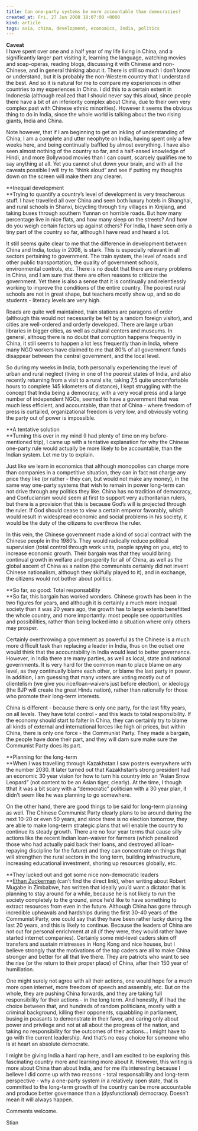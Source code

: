 ```yaml
---
title: Can one-party systems be more accountable than democracies?
created_at: Fri, 27 Jun 2008 18:07:00 +0000
kind: article
tags: asia, china, development, economics, India, politics
---
```


**Caveat**\
 I have spent over one and a half year of my life living in China, and a
significantly larger part visiting it, learning the language, watching
movies and soap-operas, reading blogs, discussing it with Chinese and
non-Chinese, and in general thinking about it. There is still so much I
don’t know or understand, but it is probably the non-Western country
that I understand the best. And so it is natural for me to compare my
experiences in other countries to my experiences in China. I did this to
a certain extent in Indonesia (although realized that I should never say
this aloud, since people there have a bit of an inferiority complex
about China, due to their own very complex past with Chinese ethnic
minorities). However it seems the obvious thing to do in India, since
the whole world is talking about the two rising giants, India and China.

Note however, that if I am beginning to get an inkling of understanding
of China, I am a complete and utter neophyte on India, having spent only
a few weeks here, and being continually baffled by almost everything. I
have also seen almost nothing of the country so far, and a half-assed
knowledge of Hindi, and more Bollywood movies than I can count, scarcely
qualifies me to say anything at all. Yet you cannot shut down your
brain, and with all the caveats possible I will try to “think aloud” and
see if putting my thoughts down on the screen will make them any
clearer.

**Inequal development\
**Trying to quantify a country’s level of development is very
treacherous stuff. I have travelled all over China and seen both luxury
hotels in Shanghai, and rural schools in Shanxi, bicycling through tiny
villages in Xinjiang, and taking buses through southern Yunnan on
horrible roads. But how many percentage live in nice flats, and how many
sleep on the streets? And how do you weigh certain factors up against
others? For India, I have seen only a tiny part of the country so far,
although I have read and heard a lot.

It still seems quite clear to me that the difference in development
between China and India, today in 2008, is stark. This is especially
relevant in all sectors pertaining to government. The train system, the
level of roads and other public transportation, the quality of
government schools, environmental controls, etc. There is no doubt that
there are many problems in China, and I am sure that there are often
reasons to criticize the government. Yet there is also a sense that it
is continually and relentlessly working to improve the conditions of the
entire country. The poorest rural schools are not in great shape, but
teachers mostly show up, and so do students - literacy levels are very
high.

Roads are quite well maintained, train stations are paragons of order
(although this would not necessarily be felt by a random foreign
visitor), and cities are well-ordered and orderly developed. There are
large urban libraries in bigger cities, as well as cultural centers and
museums. In general, althoug there is no doubt that corruption happens
frequently in China, it still seems to happen a lot less frequently than
in India, where many NGO workers have claimed to me that 80% of all
government funds disappear between the central government, and the local
level.

So during my weeks in India, both personally experiencing the level of
urban and rural neglect (living in one of the poorest states of India,
and also recently returning from a visit to a rural site, taking 7,5
quite uncomfortable hours to complete 145 kilometers of distance), I
kept struggling with the concept that India being a democracy, with a
very vocal press and a large number of independent NGOs, seemed to have
a government that was much less efficient, and accountable, than that of
China - where freedom of press is curtailed, organizational freedom is
very low, and obviously voting the party out of power is impossible.

**A tentative solution\
**Turning this over in my mind (I had plenty of time on my
before-mentioned trip), I came up with a tentative explanation for why
the Chinese one-party rule would actually be more likely to be
accountable, than the Indian system. Let me try to explain.

Just like we learn in economics that although monopolies can charge more
than companies in a competitive situation, they can in fact not charge
any price they like (or rather - they can, but would not make any
money), in the same way one-party systems that wish to remain in power
long-term can not drive through any politics they like. China has no
tradition of democracy, and Confucianism would seem at first to support
very authoritarian rulers, but there is a provision that this is because
God’s will is projected through the ruler. If God should cease to view a
certain emperor favorably, which would result in widespread economic and
social problems in his society, it would be the duty of the citizens to
overthrow the ruler.

In this vein, the Chinese government made a kind of social contract with
the Chinese people in the 1980’s. They would radically reduce political
supervision (total control through work units, people spying on you,
etc) to increase economic growth. Their bargain was that they would
bring continual growth in welfare and prosperity for all of China, as
well as the global ascent of China as a nation (the communists certainly
did not invent Chinese nationalism, although they skilfully played to
it), and in exchange, the citizens would not bother about politics.

**So far, so good: Total responsability\
**So far, this bargain has worked wonders. Chinese growth has been in
the two figures for years, and although it is certainly a much more
inequal society than it was 20 years ago, the growth has to large
extents benefitted the whole country, and more importantly: most people
see opportunities and possibilities, rather than being locked into a
situation where only others may prosper.

Certainly overthrowing a government as powerful as the Chinese is a much
more difficult task than replacing a leader in India, thus on the outset
one would think that the accountability in India would lead to better
governance. However, in India there are many parties, as well as local,
state and national governments. It is very hard for the common man to
place blame on any level, as they continually blame each other, or blame
the last party in power. In addition, I am guessing that many voters are
voting mostly out of clientelism (we give you rice/loan-waivers just
before election), or ideology (the BJP will create the great Hindu
nation), rather than rationally for those who promote their long-term
interests.

China is different - because there is only one party, for the last fifty
years, on all levels. They have total control - and this leads to total
responsibility. If the economy should start to falter in China, they can
certainly try to blame all kinds of external and international forces
like high oil prices, but within China, there is only one force - the
Communist Party. They made a bargain, the people have done their part,
and they will darn sure make sure the Communist Party does its part.

**Planning for the long-term\
**When I was travelling through Kazakhstan I saw posters everywhere with
the number 2030. It later turned out that Kazakhstan’s strong president
had an economic 30 year vision for how to turn his country into an
“Asian Snow Leopard” (not content to be an Asian tiger, clearly). At the
time, I though tthat it was a bit scary with a “democratic” politician
with a 30 year plan, it didn’t seem like he was planning to go
somewhere.

On the other hand, there are good things to be said for long-term
planning as well. The Chinese Communist Party clearly plans to be around
during the next 10-20 or even 50 years, and since there is no election
tomorrow, they are able to make long-term strategic plans that will
enable the country to continue its steady growth. There are no four year
terms that cause silly actions like the recent Indian loan-waiver for
farmers (which penalized those who had actually paid back their loans,
and destroyed all loan-repaying discipline for the future) and they can
concentrate on things that will strengthen the rural sectors in the long
term, building infrastructure, increasing educational investment,
shoring up resources globally, etc.

**They lucked out and got some nice non-democratic leaders\
**[Ethan Zuckerman](http://www.ethanzuckerman.com/blog) (can’t find the
direct link), when writing about Robert Mugabe in Zimbabwe, has written
that ideally you’d want a dictator that is planning to stay around for a
while, because he is not likely to run the society completely to the
ground, since he’d like to have something to extract resources from even
in the future. Although China has gone through incredible upheavals and
hardships during the first 30-40 years of the Communist Party, one could
say that they have been rather lucky during the last 20 years, and this
is likely to continue. Because the leaders of China are not out for
personal enrichment at all (if they were, they would rather have started
internet companies). Certainly some mid-level caders skim off transfers
and sustain mistresses in Hong Kong and nice houses, but I believe
strongly that the motivations of the top caders are all to make China
stronger and better for all that live there. They are patriots who want
to see the rise (or the return to their proper place) of China, after
their 150 year of humiliation.

One might surely not agree with all their actions, one would hope for a
much more open internet, more freedom of speech and assembly, etc. But
on the whole, they are pushing China forwards, and they are taking full
responsibility for their actions - in the long term. And honestly, if I
had the choice between that, and hundreds of random politicians, mostly
with a criminal background, killing their opponents, squabbling in
parliament, busing in peasants to demonstrate in their favor, and caring
only about power and privilege and not at all about the progress of the
nation, and taking no responsibility for the outcomes of their actions…
I might have to go with the current leadership. And that’s no easy
choice for someone who is at heart an absolute democrate.

I might be giving India a hard rap here, and I am excited to be
exploring this fascinating country more and learning more about it.
However, this writing is more about China than about India, and for me
it’s interesting because I believe I did come up with two reasons
- total responsability and long-term perspective - why a one-party
system in a relatively open state, that is committed to the long-term
growth of the country can be more accountable and produce better
governance than a (dysfunctional) democracy. Doesn’t mean it will always
happen.

Comments welcome.

Stian

